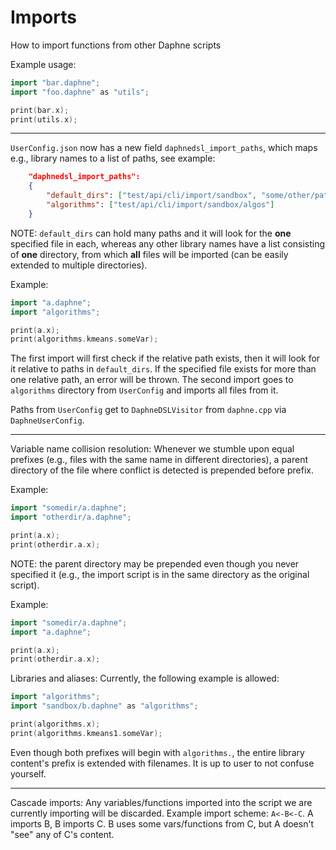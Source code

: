<!--
Copyright 2021 The DAPHNE Consortium

Licensed under the Apache License, Version 2.0 (the "License");
you may not use this file except in compliance with the License.
You may obtain a copy of the License at

    http://www.apache.org/licenses/LICENSE-2.0

Unless required by applicable law or agreed to in writing, software
distributed under the License is distributed on an "AS IS" BASIS,
WITHOUT WARRANTIES OR CONDITIONS OF ANY KIND, either express or implied.
See the License for the specific language governing permissions and
limitations under the License.
-->

# Imports

How to import functions from other Daphne scripts

Example usage:

```cpp
import "bar.daphne";
import "foo.daphne" as "utils";

print(bar.x);
print(utils.x);
```

---

`UserConfig.json` now has a new field `daphnedsl_import_paths`, which maps e.g., library names to a list of paths, see example:

```json
    "daphnedsl_import_paths": 
    {
        "default_dirs": ["test/api/cli/import/sandbox", "some/other/path"],
        "algorithms": ["test/api/cli/import/sandbox/algos"]
    }
```

NOTE: `default_dirs` can hold many paths and it will look for the **one** specified file in each, whereas any other library names have a list consisting of **one** directory,  from which **all** files will be imported (can be easily extended to multiple directories).

Example:

```cpp
import "a.daphne";
import "algorithms";

print(a.x);
print(algorithms.kmeans.someVar);
```

The first import will first check if the relative path exists, then it will look for it relative to paths in `default_dirs`. If the specified file exists for more than one relative path, an error will be thrown.
The second import goes to `algorithms` directory from `UserConfig` and imports all files from it.

Paths from `UserConfig` get to `DaphneDSLVisitor` from `daphne.cpp` via `DaphneUserConfig`.

---

Variable name collision resolution:
Whenever we stumble upon equal prefixes (e.g., files with the same name in different directories), a parent directory of the file where conflict is detected is prepended before prefix.

Example:

```cpp
import "somedir/a.daphne";
import "otherdir/a.daphne";

print(a.x);
print(otherdir.a.x);
```

NOTE: the parent directory may be prepended even though you never specified it (e.g., the import script is in the same directory as the original script).

Example:

```cpp
import "somedir/a.daphne";
import "a.daphne";

print(a.x);
print(otherdir.a.x);
```

Libraries and aliases:
Currently, the following example is allowed:

```cpp
import "algorithms";
import "sandbox/b.daphne" as "algorithms"; 

print(algorithms.x);
print(algorithms.kmeans1.someVar);
```

Even though both prefixes will begin with `algorithms.`, the entire library content's prefix is extended with filenames. It is up to user to not confuse yourself.

---

Cascade imports:
Any variables/functions imported into the script we are currently importing will be discarded.
Example import scheme: `A<-B<-C`. A imports B, B imports C. B uses some vars/functions from C, but A doesn't "see" any of C's content.
